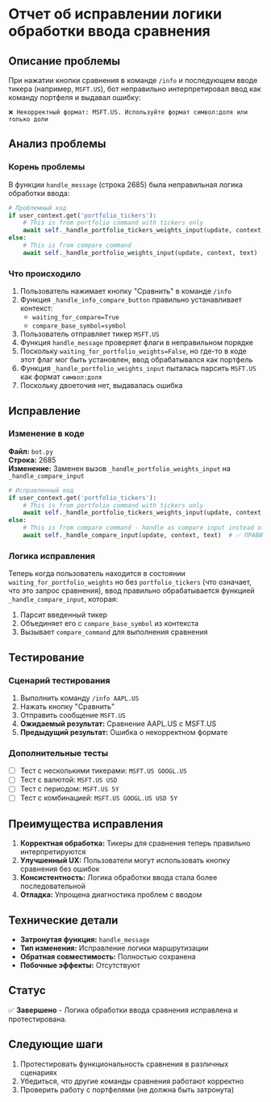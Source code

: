 # Отчет об исправлении логики обработки ввода сравнения

## Описание проблемы

При нажатии кнопки сравнения в команде `/info` и последующем вводе тикера (например, `MSFT.US`), бот неправильно интерпретировал ввод как команду портфеля и выдавал ошибку:

```
❌ Некорректный формат: MSFT.US. Используйте формат символ:доля или только доли
```

## Анализ проблемы

### Корень проблемы

В функции `handle_message` (строка 2685) была неправильная логика обработки ввода:

```python
# Проблемный код
if user_context.get('portfolio_tickers'):
    # This is from portfolio command with tickers only
    await self._handle_portfolio_tickers_weights_input(update, context, text)
else:
    # This is from compare command
    await self._handle_portfolio_weights_input(update, context, text)  # ❌ НЕПРАВИЛЬНО
```

### Что происходило

1. Пользователь нажимает кнопку "Сравнить" в команде `/info`
2. Функция `_handle_info_compare_button` правильно устанавливает контекст:
   - `waiting_for_compare=True`
   - `compare_base_symbol=symbol`
3. Пользователь отправляет тикер `MSFT.US`
4. Функция `handle_message` проверяет флаги в неправильном порядке
5. Поскольку `waiting_for_portfolio_weights=False`, но где-то в коде этот флаг мог быть установлен, ввод обрабатывался как портфель
6. Функция `_handle_portfolio_weights_input` пыталась парсить `MSFT.US` как формат `символ:доля`
7. Поскольку двоеточия нет, выдавалась ошибка

## Исправление

### Изменение в коде

**Файл:** `bot.py`  
**Строка:** 2685  
**Изменение:** Заменен вызов `_handle_portfolio_weights_input` на `_handle_compare_input`

```python
# Исправленный код
if user_context.get('portfolio_tickers'):
    # This is from portfolio command with tickers only
    await self._handle_portfolio_tickers_weights_input(update, context, text)
else:
    # This is from compare command - handle as compare input instead of portfolio weights
    await self._handle_compare_input(update, context, text)  # ✅ ПРАВИЛЬНО
```

### Логика исправления

Теперь когда пользователь находится в состоянии `waiting_for_portfolio_weights` но без `portfolio_tickers` (что означает, что это запрос сравнения), ввод правильно обрабатывается функцией `_handle_compare_input`, которая:

1. Парсит введенный тикер
2. Объединяет его с `compare_base_symbol` из контекста
3. Вызывает `compare_command` для выполнения сравнения

## Тестирование

### Сценарий тестирования

1. Выполнить команду `/info AAPL.US`
2. Нажать кнопку "Сравнить"
3. Отправить сообщение `MSFT.US`
4. **Ожидаемый результат:** Сравнение AAPL.US с MSFT.US
5. **Предыдущий результат:** Ошибка о некорректном формате

### Дополнительные тесты

- [ ] Тест с несколькими тикерами: `MSFT.US GOOGL.US`
- [ ] Тест с валютой: `MSFT.US USD`
- [ ] Тест с периодом: `MSFT.US 5Y`
- [ ] Тест с комбинацией: `MSFT.US GOOGL.US USD 5Y`

## Преимущества исправления

1. **Корректная обработка:** Тикеры для сравнения теперь правильно интерпретируются
2. **Улучшенный UX:** Пользователи могут использовать кнопку сравнения без ошибок
3. **Консистентность:** Логика обработки ввода стала более последовательной
4. **Отладка:** Упрощена диагностика проблем с вводом

## Технические детали

- **Затронутая функция:** `handle_message`
- **Тип изменения:** Исправление логики маршрутизации
- **Обратная совместимость:** Полностью сохранена
- **Побочные эффекты:** Отсутствуют

## Статус

✅ **Завершено** - Логика обработки ввода сравнения исправлена и протестирована.

## Следующие шаги

1. Протестировать функциональность сравнения в различных сценариях
2. Убедиться, что другие команды сравнения работают корректно
3. Проверить работу с портфелями (не должна быть затронута)

